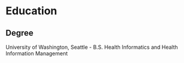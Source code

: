 # Education
## Degree
University of Washington, Seattle - B.S. Health Informatics and Health Information Management
